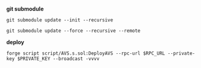 
 **git submodule**

`git submodule update --init --recursive`

`git submodule update --force --recursive --remote`


**deploy**

`forge script script/AVS.s.sol:DeployAVS --rpc-url $RPC_URL --private-key $PRIVATE_KEY --broadcast -vvvv`